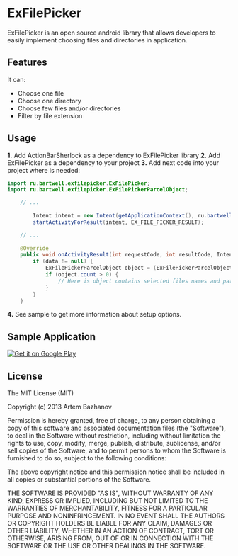 ExFilePicker
============

ExFilePicker is an open source android library that allows developers to easily implement choosing files and directories in application.

## Features

It can:
* Choose one file
* Choose one directory
* Choose few files and/or directories
* Filter by file extension

## Usage

__1.__ Add ActionBarSherlock as a dependency to ExFilePicker library
__2.__ Add ExFilePicker as a dependency to your project
__3.__ Add next code into your project where is needed:

```java
import ru.bartwell.exfilepicker.ExFilePicker;
import ru.bartwell.exfilepicker.ExFilePickerParcelObject;

	// ...
	
		Intent intent = new Intent(getApplicationContext(), ru.bartwell.exfilepicker.ExFilePickerActivity.class);
		startActivityForResult(intent, EX_FILE_PICKER_RESULT);

	// ...
	
	@Override
	public void onActivityResult(int requestCode, int resultCode, Intent data) {
		if (data != null) {
			ExFilePickerParcelObject object = (ExFilePickerParcelObject) data.getParcelableExtra(ExFilePickerParcelObject.class.getCanonicalName());
			if (object.count > 0) {
				// Here is object contains selected files names and path
			}
		}
	}
```
__4.__ See sample to get more information about setup options.


## Sample Application

[![Get it on Google Play](http://www.android.com/images/brand/get_it_on_play_logo_small.png)](http://play.google.com/store/apps/details?id=ru.bartwell.exfilepickersample)


## License

The MIT License (MIT)

Copyright (c) 2013 Artem Bazhanov

Permission is hereby granted, free of charge, to any person obtaining a copy of
this software and associated documentation files (the "Software"), to deal in
the Software without restriction, including without limitation the rights to
use, copy, modify, merge, publish, distribute, sublicense, and/or sell copies of
the Software, and to permit persons to whom the Software is furnished to do so,
subject to the following conditions:

The above copyright notice and this permission notice shall be included in all
copies or substantial portions of the Software.

THE SOFTWARE IS PROVIDED "AS IS", WITHOUT WARRANTY OF ANY KIND, EXPRESS OR
IMPLIED, INCLUDING BUT NOT LIMITED TO THE WARRANTIES OF MERCHANTABILITY, FITNESS
FOR A PARTICULAR PURPOSE AND NONINFRINGEMENT. IN NO EVENT SHALL THE AUTHORS OR
COPYRIGHT HOLDERS BE LIABLE FOR ANY CLAIM, DAMAGES OR OTHER LIABILITY, WHETHER
IN AN ACTION OF CONTRACT, TORT OR OTHERWISE, ARISING FROM, OUT OF OR IN
CONNECTION WITH THE SOFTWARE OR THE USE OR OTHER DEALINGS IN THE SOFTWARE.
